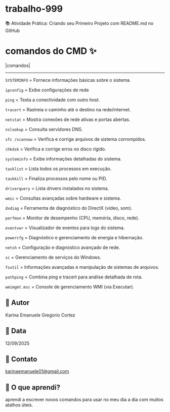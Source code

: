# trabalho-999
📚 Atividade Prática: Criando seu Primeiro Projeto com README.md no GitHub

# comandos do CMD ✨

|comandos|

-----------------------------------------------------------------

`SYSTEMINFO` = Fornece informações básicas sobre o sistema.

`ipconfig` = Exibe configurações de rede

 `ping` = Testa a conectividade com outro host.

`tracert` = Rastreia o caminho até o destino na rede/internet.

`netstat` = Mostra conexões de rede ativas e portas abertas.

`nslookup` = Consulta servidores DNS.

`sfc /scannow` = Verifica e corrige arquivos de sistema corrompidos.

`chkdsk` = Verifica e corrige erros no disco rígido.

`systeminfo` = Exibe informações detalhadas do sistema.

`tasklist` = Lista todos os processos em execução.

`taskkill` = Finaliza processos pelo nome ou PID.

`driverquery` = Lista drivers instalados no sistema.

`wmic` = Consultas avançadas 
sobre hardware e sistema.

`dxdiag` = Ferramenta de diagnóstico do DirectX (vídeo, som).

`perfmon` = Monitor de desempenho (CPU, memória, disco, rede).

`eventvwr` = Visualizador de eventos para logs do sistema.

`powercfg` = Diagnóstico e gerenciamento de energia e hibernação.

`netsh` = Configuração e diagnóstico avançado de rede.

`sc` = Gerenciamento de serviços do Windows.

`fsutil` = Informações avançadas e manipulação de sistemas de arquivos.

`pathping` = Combina ping e tracert para análise detalhada de rota.

`wmimgmt.msc` = Console de gerenciamento WMI (via Executar).

## 👤 Autor
Karina Emanuele Gregorio Cortez

## 📅 Data
12/09/2025

## 📧 Contato
karinaemanuele01@gmail.com

## 🧠 O que aprendi?
aprendi a escrever novos comandos para  usar no meu dia a dia com muitos atalhos úteis.
